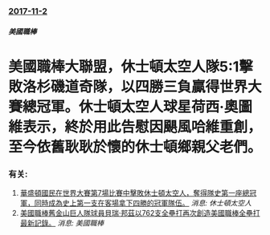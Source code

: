### [2017-11-2](/news/2017/11/2/index.md)

##### 美國職棒
# 美國職棒大聯盟，休士頓太空人隊5:1擊敗洛杉磯道奇隊，以四勝三負贏得世界大賽總冠軍。休士頓太空人球星荷西·奧圖維表示，終於用此告慰因颶風哈維重創，至今依舊耿耿於懷的休士頓鄉親父老們。




### 有关:

1. [華盛頓國民在世界大賽第7場比賽中擊敗休士頓太空人，奪得隊史第一座總冠軍，同時成為史上第一支在客場拿下四勝的冠軍隊伍。](/zh/news/2019/10/31/華盛頓國民在世界大賽第7場比賽中擊敗休士頓太空人-奪得隊史第一座總冠軍-同時成為史上第一支在客場拿下四勝的冠軍隊伍.md) _消息: 休士頓太空人_
2. [ 美國職棒舊金山巨人隊球員貝瑞·邦茲以762支全壘打再次創造美國職棒全壘打最新記錄。](/zh/news/2007/09/6/美國職棒舊金山巨人隊球員貝瑞-邦茲以762支全壘打再次創造美國職棒全壘打最新記錄.md) _消息: 美國職棒_
